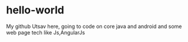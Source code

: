 # hello-world
My github
Utsav here, going to code on core java and android and some web page tech like Js,AngularJs
